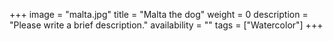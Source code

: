 +++
image = "malta.jpg"
title = "Malta the dog"
weight = 0
description = "Please write a brief description."
availability = ""
tags = ["Watercolor"]
+++
